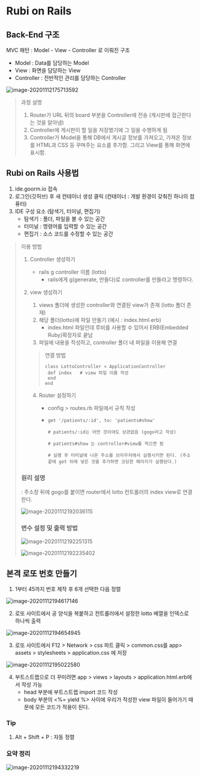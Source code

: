 # Rubi on Rails



## Back-End 구조

MVC 패턴 : Model - View - Controller 로 이뤄진 구조

* Model : Data를 담당하는 Model
* View : 화면을 담당하는 View
* Controller : 전반적인 관리를 담당하는 Controller

![image-20201112175713592](C:\Users\user\AppData\Roaming\Typora\typora-user-images\image-20201112175713592.png)

> 과정 설명
>
> 1. Router가 URL 뒤의 board 부분을 Controller에 전송 (게시판에 접근한다는 것을 알아냄)
> 2. Controller에 게시판이 할 일을 저장했기에 그 일을 수행하게 됨
> 3. Controller가 Model을 통해 DB에서 게시글 정보를 가져오고, 가져온 정보를 HTML과 CSS 등 꾸며주는 요소를 추가함. 그리고 View를 통해 화면에 표시함.



## Rubi on Rails 사용법

1. ide.goorm.io 접속
2. 로그인(깃허브) 후 새 컨테이너 생성 클릭 (컨테이너 : 개발 환경이 갖춰진 하나의 컴퓨터)
3. IDE 구성 요소 (탐색기, 터미널, 편집기)
   * 탐색기 : 폴더, 파일을 볼 수 있는 공간
   * 터미널 : 명령어를 입력할 수 있는 공간
   * 편집기 : 소스 코드를 수정할 수 있는 공간



> 이용 방법
>
> 1. Controller 생성하기 
>
>    * rails g controller 이름 (lotto)
>      * rails에게 g(generate, 만들다)로 controller를 만들라고 명령하다.
>
> 2. view 생성하기
>
>    1. views 폴더에 생성한 controller와 연결된 view가 존재 (lotto 폴더 존재)
>    2. 해당 폴더(lotto)에 파일 만들기 (예시 : index.html.erb)
>       * index.html 파일인데 루비를 사용할 수 있어서 ERB(Embedded Ruby)확장자로 끝남
>    3. 파일에 내용을 작성하고, controller 폴더 내 파일을 이용해 연결
>
>    > 연결 방법
>    >
>    > ```
>    > class LottoController < ApplicationController
>    > 	def index	# view 파일 이름 작성
>    > 	end
>    > end
>    > ```
>
>    4. Router 설정하기
>
>       * config > routes.rb 파일에서 규칙 작성
>
>       * ```
>         get '/patients/:id', to: 'patients#show'
>         
>         # patients/:id는 어떤 것이여도 상관없음 (gogo라고 작성)
>         
>         # patients#show 는 controller#view를 적으면 됨
>         
>         # 실행 후 터미널에 나온 주소를 브라우저에서 실행시키면 된다. (주소 끝에 get 뒤에 넣은 것을 추가하면 코딩한 페이지가 실행된다.)
>         ```
>
>  
>
> ### 원리 설명
>
> : 주소창 뒤에 gogo를 붙이면 router에서 lotto 컨트롤러의 index view로 연결한다.
>
> ![image-20201112192036115](C:\Users\user\AppData\Roaming\Typora\typora-user-images\image-20201112192036115.png)
>
>  
>
> ### 변수 설정 및 출력 방법
>
> ![image-20201112192251315](C:\Users\user\AppData\Roaming\Typora\typora-user-images\image-20201112192251315.png)
>
> ![image-20201112192235402](C:\Users\user\AppData\Roaming\Typora\typora-user-images\image-20201112192235402.png)





## 본격 로또 번호 만들기

1. 1부터 45까지 번호 제작 후 6개 선택한 다음 정렬

![image-20201112194617146](C:\Users\user\AppData\Roaming\Typora\typora-user-images\image-20201112194617146.png)



2. 로또 사이트에서 공 양식을 복붙하고 컨트롤러에서 설정한 lotto 배열을 인덱스로 하나씩 출력

![image-20201112194654945](C:\Users\user\AppData\Roaming\Typora\typora-user-images\image-20201112194654945.png)



3. 로또 사이트에서 F12 > Network > css 파트 클릭 > common.css를 app> assets > stylesheets > application.css 에 저장

![image-20201112195022580](C:\Users\user\AppData\Roaming\Typora\typora-user-images\image-20201112195022580.png)



4. 부트스트랩으로 더 꾸미려면 app > views > layouts > application.html.erb에서 작성 가능
   * head 부분에 부트스트랩 import 코드 작성
   * body 부분의 <%= yield %> 사이에 우리가 작성한 view 파일이 들어가기 때문에 모든 코드가 적용이 된다.





### Tip

1. Alt + Shift + P : 자동 정렬





### 요약 정리

![image-20201112194332219](C:\Users\user\AppData\Roaming\Typora\typora-user-images\image-20201112194332219.png)